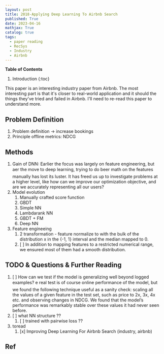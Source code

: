 ```yaml
---
layout: post
title: 2018-Applying Deep Learning To Airbnb Search
published: True
date: 2023-04-16
mathjax: True
catalog: true
tags:
  - paper reading
  - RecSys
  - Industry
  - Airbnb
---
```


**Table of Contents**
1. Introduction
{:toc}

This paper is an interesting industry paper from Airbnb. The most interesting part is that it's closer to real-world application and it should the things they've tried and failed in Airbnb. I'll need to re-read this paper to understand more.
		
		
## Problem Definition

1. Problem definition -> increase bookings
2. Principle offline metrics: NDCG


## Methods

1. Gain of DNN: Earlier the focus was largely on feature engineering, but aer the move to deep learning, trying to do beer math on the features manually has lost its luster. It has freed us up to investigate problems at a higher level, like how can we improve our optimization objective, and are we accurately representing all our users?
2. Model evolution
    1. Manually crafted score function 
    2. GBDT
    3. Simple NN
    4. Lambdarank NN
    5. GBDT + FM
    6. Deep NN
2. Feature engineeing
    1. 2 transformation - feature normalize to with the bulk of the distribution x in the {-1, 1} interval and the median mapped to 0.
    2. [ ] In addition to mapping features to a restricted numerical range, we ensured most of them had a smooth distribution.
    
## TODO & Questions & Further Reading

1. [ ] How can we test if the model is generalizing well beyond logged
examples? e real test is of course online performance of the
model, but we found the following technique useful as a sanity
check: scaling all the values of a given feature in the test set, such
as price to 2x, 3x, 4x etc. and observing changes in NDCG. We
found that the model’s performance was remarkably stable over
these values it had never seen before.
2. [ ] what NN structure ??
    1. [ ] trained with pairwise loss ??
2. toread
    1. [x] Improving Deep Learning For Airbnb Search (industry, airbnb)
          
## Ref
